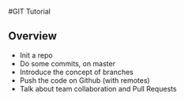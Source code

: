 #GIT Tutorial

## Overview

* Init a repo
* Do some commits, on master
* Introduce the concept of branches
* Push the code on Github (with remotes)
* Talk about team collaboration and Pull Requests